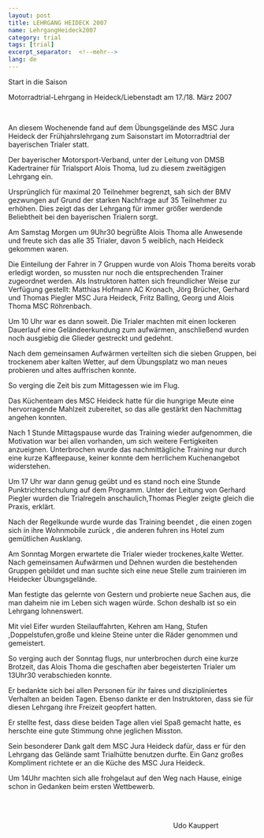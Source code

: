```yaml
---
layout: post
title: LEHRGANG HEIDECK 2007
name: LehrgangHeideck2007
category: trial
tags: [trial]
excerpt_separator:  <!--mehr-->
lang: de
---
```


Start in die Saison

<!--mehr-->

Motorradtrial-Lehrgang in Heideck/Liebenstadt am 17./18. M&auml;rz 2007

&nbsp;

An diesem Wochenende fand auf dem &Uuml;bungsgel&auml;nde des MSC Jura Heideck der Fr&uuml;hjahrslehrgang zum Saisonstart im Motorradtrial der bayerischen Trialer statt.

Der bayerischer Motorsport-Verband, unter der Leitung von DMSB Kadertrainer f&uuml;r Trialsport Alois Thoma, lud zu diesem zweit&auml;gigen Lehrgang ein.

Urspr&uuml;nglich f&uuml;r maximal 20 Teilnehmer begrenzt, sah sich der BMV gezwungen auf Grund der starken Nachfrage auf 35 Teilnehmer zu erh&ouml;hen. Dies zeigt das der Lehrgang f&uuml;r immer gr&ouml;&szlig;er werdende Beliebtheit bei den bayerischen Trialern sorgt.

Am Samstag Morgen um 9Uhr30 begr&uuml;&szlig;te Alois Thoma alle Anwesende und freute sich das alle 35 Trialer, davon 5 weiblich, nach Heideck gekommen waren.

Die Einteilung der Fahrer in 7 Gruppen wurde von Alois Thoma bereits vorab erledigt worden, so mussten nur noch die entsprechenden Trainer zugeordnet werden. Als Instruktoren hatten sich freundlicher Weise zur Verf&uuml;gung gestellt: Matthias Hofmann AC Kronach, J&ouml;rg Br&uuml;cher, Gerhard und Thomas Piegler MSC Jura Heideck, Fritz Balling, Georg und Alois Thoma MSC R&ouml;hrenbach.

Um 10 Uhr war es dann soweit. Die Trialer machten mit einen lockeren Dauerlauf eine Gel&auml;ndeerkundung zum aufw&auml;rmen, anschlie&szlig;end wurden noch ausgiebig die Glieder gestreckt und gedehnt.

Nach dem gemeinsamen Aufw&auml;rmen verteilten sich die sieben Gruppen, bei trockenem aber kalten Wetter, auf dem &Uuml;bungsplatz wo man neues probieren und altes auffrischen konnte.

So verging die Zeit bis zum Mittagessen wie im Flug.

Das K&uuml;chenteam des MSC Heideck hatte f&uuml;r die hungrige Meute eine hervorragende Mahlzeit zubereitet, so das alle gest&auml;rkt den Nachmittag angehen konnten.

Nach 1 Stunde Mittagspause wurde das Training wieder aufgenommen, die Motivation war bei allen vorhanden, um sich weitere Fertigkeiten anzueignen. Unterbrochen wurde das nachmitt&auml;gliche Training nur durch eine kurze Kaffeepause, keiner konnte dem herrlichem Kuchenangebot widerstehen.

Um 17 Uhr war dann genug ge&uuml;bt und es stand noch eine Stunde Punktrichterschulung auf dem Programm. Unter der Leitung von Gerhard Piegler wurden die Trialregeln anschaulich,Thomas Piegler zeigte gleich die Praxis, erkl&auml;rt.

Nach der Regelkunde wurde wurde das Training beendet , die einen zogen sich in ihre Wohnmobile zur&uuml;ck , die anderen fuhren ins Hotel zum gem&uuml;tlichen Ausklang.

Am Sonntag Morgen erwartete die Trialer wieder trockenes,kalte Wetter. Nach gemeinsamen Aufw&auml;rmen und Dehnen wurden die bestehenden Gruppen gebildet und man suchte sich eine neue Stelle zum trainieren im Heidecker &Uuml;bungsgel&auml;nde.

Man festigte das gelernte von Gestern und probierte neue Sachen aus, die man daheim nie im Leben sich wagen w&uuml;rde. Schon deshalb ist so ein Lehrgang lohnenswert.

Mit viel Eifer wurden Steilauffahrten, Kehren am Hang, Stufen ,Doppelstufen,gro&szlig;e und kleine Steine unter die R&auml;der genommen und gemeistert.

So verging auch der Sonntag flugs, nur unterbrochen durch eine kurze Brotzeit, das Alois Thoma die geschaften aber begeisterten Trialer um 13Uhr30 verabschieden konnte.

Er bedankte sich bei allen Personen f&uuml;r ihr faires und diszipliniertes Verhalten an beiden Tagen. Ebenso dankte er den Instruktoren, dass sie f&uuml;r diesen Lehrgang ihre Freizeit geopfert hatten.

Er stellte fest, dass diese beiden Tage allen viel Spa&szlig; gemacht hatte, es herschte eine gute Stimmung ohne jeglichen Misston.

Sein besonderer Dank galt dem MSC Jura Heideck daf&uuml;r, dass er f&uuml;r den Lehrgang das Gel&auml;nde samt Trialh&uuml;tte benutzen durfte. Ein Ganz gro&szlig;es Kompliment richtete er an die K&uuml;che des MSC Jura Heideck.

Um 14Uhr machten sich alle frohgelaut auf den Weg nach Hause, einige schon in Gedanken beim ersten Wettbewerb.

&nbsp;

&nbsp;&nbsp;&nbsp;&nbsp;&nbsp;&nbsp;&nbsp;&nbsp;&nbsp;&nbsp;&nbsp;&nbsp;&nbsp;&nbsp;&nbsp;&nbsp;&nbsp;&nbsp;&nbsp;&nbsp;&nbsp;&nbsp;&nbsp;&nbsp;&nbsp;&nbsp;&nbsp;&nbsp;&nbsp;&nbsp;&nbsp;&nbsp;&nbsp;&nbsp;&nbsp;&nbsp;&nbsp;&nbsp;&nbsp;&nbsp;&nbsp;&nbsp;&nbsp;&nbsp;&nbsp;&nbsp;&nbsp;&nbsp;&nbsp;&nbsp;&nbsp;&nbsp;&nbsp;&nbsp;&nbsp;&nbsp;&nbsp;&nbsp;&nbsp;&nbsp;&nbsp;&nbsp;&nbsp;&nbsp;&nbsp;&nbsp;&nbsp;&nbsp;&nbsp;&nbsp;&nbsp;&nbsp;&nbsp;&nbsp;&nbsp;&nbsp;&nbsp;&nbsp;&nbsp;&nbsp;&nbsp;&nbsp;&nbsp;&nbsp;&nbsp;&nbsp;&nbsp;&nbsp;&nbsp;&nbsp;&nbsp;&nbsp;&nbsp;&nbsp;&nbsp;&nbsp;&nbsp;&nbsp;&nbsp;&nbsp;&nbsp;&nbsp;&nbsp;&nbsp;&nbsp;&nbsp;&nbsp;&nbsp;&nbsp;&nbsp;&nbsp;&nbsp;&nbsp;&nbsp;&nbsp;&nbsp;&nbsp;&nbsp;&nbsp;&nbsp;&nbsp;&nbsp;&nbsp;&nbsp;&nbsp;&nbsp;&nbsp;&nbsp;&nbsp;&nbsp;&nbsp;&nbsp;&nbsp;&nbsp;&nbsp;&nbsp;&nbsp;&nbsp;&nbsp;&nbsp;&nbsp;&nbsp;&nbsp;&nbsp;&nbsp;&nbsp;&nbsp;&nbsp;&nbsp;&nbsp;&nbsp;&nbsp;&nbsp;&nbsp;&nbsp;&nbsp;&nbsp;&nbsp;&nbsp;&nbsp;&nbsp;&nbsp;&nbsp;&nbsp;&nbsp;&nbsp;&nbsp;&nbsp;&nbsp;&nbsp;&nbsp;&nbsp;&nbsp;&nbsp;&nbsp;&nbsp;&nbsp;&nbsp;&nbsp;&nbsp;&nbsp;&nbsp;&nbsp;&nbsp;&nbsp;&nbsp;&nbsp;&nbsp;&nbsp;&nbsp;&nbsp;&nbsp;&nbsp;&nbsp;&nbsp;&nbsp;&nbsp;&nbsp;&nbsp;&nbsp;&nbsp;&nbsp;&nbsp;&nbsp;&nbsp;&nbsp;&nbsp;&nbsp;&nbsp;&nbsp;&nbsp;&nbsp; Udo Kauppert

&nbsp;
